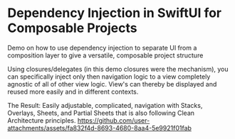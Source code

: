 # Dependency Injection in SwiftUI for Composable Projects
Demo on how to use dependency injection to separate UI from a composition layer to give a versatile, composable project structure

Using closures/delegates (in this demo closures were the mechanism), you can specifically inject only then navigation logic to a view completely agnostic of all of other view logic. View's can thereby be displayed and reused more easily and in different contexts.

The Result: 
Easily adjustable, complicated, navigation with Stacks, Overlays, Sheets, and Partial Sheets that is also following Clean Architecture principles.
https://github.com/user-attachments/assets/fa832f4d-8693-4680-8aa4-5e9921f01fab

